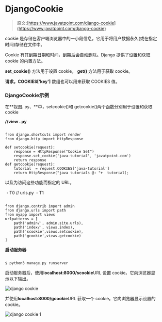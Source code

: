 # DjangoCookie

> 原文:[https://www.javatpoint.com/django-cookie](https://www.javatpoint.com/django-cookie)

cookie 是存储在客户端浏览器中的一小段信息。它用于将用户数据永久(或在指定时间)存储在文件中。

Cookie 有其到期日期和时间，到期后会自动删除。Django 提供了设置和获取 cookie 的内置方法。

**set_cookie()** 方法用于设置 cookie， **get()** 方法用于获取 cookie。

**请求。COOKIES['key']** 数组也可以用来获取 COOKIES 值。

### DjangoCookie示例

在**视图. py、**中，setcookie()和 getcookie()两个函数分别用于设置和获取 cookie

**//view . py**

```

from django.shortcuts import render
from django.http import HttpResponse

def setcookie(request):
    response = HttpResponse("Cookie Set")
    response.set_cookie('java-tutorial', 'javatpoint.com')
    return response
def getcookie(request):
    tutorial  = request.COOKIES['java-tutorial']
    return HttpResponse("java tutorials @: "+  tutorial);

```

以及为访问这些功能而指定的 URL。

・T0️ // urls.py ・T1️

```

from django.contrib import admin
from django.urls import path
from myapp import views
urlpatterns = [
    path('admin/', admin.site.urls),
    path('index/', views.index),
    path('scookie',views.setcookie),
    path('gcookie',views.getcookie)
]

```

**启动服务器**

```

$ python3 manage.py runserver

```

启动服务器后，使用**localhost:8000/scookie**URL 设置 cookie。它向浏览器显示以下输出。

![django cookie](../Images/2c575ccb436c8b9f6f10348d2ee70caf.png)

并使用**localhost:8000/gcookie**URL 获取一个 cookie。它向浏览器显示设置的 cookie。

![django cookie 1](../Images/bd542b67678a2bc80a987b9173190f08.png)